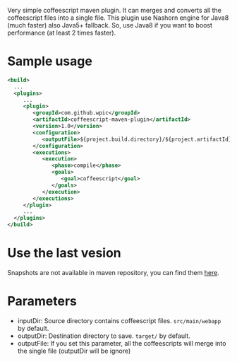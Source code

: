 Very simple coffeescript maven plugin. It can merges and converts all the coffeescript files into a single file. This plugin use Nashorn engine for Java8 (much faster) also Java5+ fallback. So, use Java8 if you want to boost performance (at least 2 times faster).

# Sample usage

```xml
<build>
  ...
  <plugins>
     ...
     <plugin>
        <groupId>com.github.wpic</groupId>
        <artifactId>coffeescript-maven-plugin</artifactId>
        <version>1.0</version>
        <configuration>
           <outputFile>${project.build.directory}/${project.artifactId}/js/all.js</outputFile>
        </configuration>
        <executions>
           <execution>
              <phase>compile</phase>
              <goals>
                 <goal>coffeescript</goal>
              </goals>
           </execution>
        </executions>
     </plugin>
     ...
  </plugins>
</build>
```

# Use the last vesion

Snapshots are not available in maven repository, you can find them [here](https://oss.sonatype.org/content/repositories/snapshots/com/github/wpic/coffeescript-maven-plugin/).

# Parameters

* inputDir: Source directory contains coffeescript files. ```src/main/webapp``` by default.
* outputDir: Destination directory to save. ```target/``` by default.
* outputFile: If you set this parameter, all the coffeescripts will merge into the single file (outputDir will be ignore)
